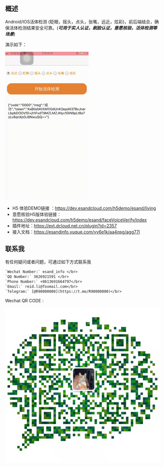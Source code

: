 ## 概述
Android/IOS活体检测 (眨眼，摇头，点头，张嘴，远近，炫彩)，前后端结合，确保活体检测结果安全可靠。(***可用于实人认证，刷脸认证，意愿核验，活体检测等场景***)


演示如下：

![DEMO](imgs/demo.gif)

- H5 体验DEMO链接 ：https://dev.esandcloud.com/h5demo/esand/living
- 意愿核验H5版体验链接：https://dev.esandcloud.com/h5demo/esand/faceVoiceVerify/index
- 插件地址：https://ext.dcloud.net.cn/plugin?id=2357
- 接入文档：https://esandinfo.yuque.com/yv6e1k/aa4qsg/agg77l

## 联系我
有任何疑问或者问题，可通过如下方式联系我

```
`Wechat Number:` esand_info </br>
`QQ Number:` 3626921591 </br>
`Phone Number:` +8613691664797</br>
`Email:` reid.li@foxmail.com</br>
`Telegram:` [@R90000000](https://t.me/R90000000)</br>

```

Wechat QR CODE :

![QRCODE](imgs/qrcode.jpeg)

